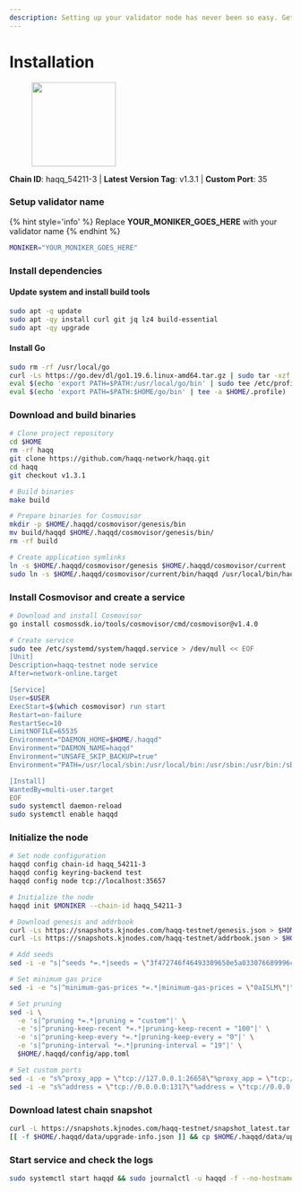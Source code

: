 ```yaml
---
description: Setting up your validator node has never been so easy. Get your validator running in minutes by following step by step instructions.
---
```


# Installation

<figure><img src="https://raw.githubusercontent.com/kj89/testnet_manuals/main/pingpub/logos/haqq.png" width="150" alt=""><figcaption></figcaption></figure>

**Chain ID**: haqq_54211-3 | **Latest Version Tag**: v1.3.1 | **Custom Port**: 35

### Setup validator name

{% hint style='info' %}
Replace **YOUR_MONIKER_GOES_HERE** with your validator name
{% endhint %}

```bash
MONIKER="YOUR_MONIKER_GOES_HERE"
```

### Install dependencies

#### Update system and install build tools

```bash
sudo apt -q update
sudo apt -qy install curl git jq lz4 build-essential
sudo apt -qy upgrade
```

#### Install Go

```bash
sudo rm -rf /usr/local/go
curl -Ls https://go.dev/dl/go1.19.6.linux-amd64.tar.gz | sudo tar -xzf - -C /usr/local
eval $(echo 'export PATH=$PATH:/usr/local/go/bin' | sudo tee /etc/profile.d/golang.sh)
eval $(echo 'export PATH=$PATH:$HOME/go/bin' | tee -a $HOME/.profile)
```

### Download and build binaries

```bash
# Clone project repository
cd $HOME
rm -rf haqq
git clone https://github.com/haqq-network/haqq.git
cd haqq
git checkout v1.3.1

# Build binaries
make build

# Prepare binaries for Cosmovisor
mkdir -p $HOME/.haqqd/cosmovisor/genesis/bin
mv build/haqqd $HOME/.haqqd/cosmovisor/genesis/bin/
rm -rf build

# Create application symlinks
ln -s $HOME/.haqqd/cosmovisor/genesis $HOME/.haqqd/cosmovisor/current
sudo ln -s $HOME/.haqqd/cosmovisor/current/bin/haqqd /usr/local/bin/haqqd
```

### Install Cosmovisor and create a service

```bash
# Download and install Cosmovisor
go install cosmossdk.io/tools/cosmovisor/cmd/cosmovisor@v1.4.0

# Create service
sudo tee /etc/systemd/system/haqqd.service > /dev/null << EOF
[Unit]
Description=haqq-testnet node service
After=network-online.target

[Service]
User=$USER
ExecStart=$(which cosmovisor) run start
Restart=on-failure
RestartSec=10
LimitNOFILE=65535
Environment="DAEMON_HOME=$HOME/.haqqd"
Environment="DAEMON_NAME=haqqd"
Environment="UNSAFE_SKIP_BACKUP=true"
Environment="PATH=/usr/local/sbin:/usr/local/bin:/usr/sbin:/usr/bin:/sbin:/bin:/usr/games:/usr/local/games:/snap/bin:$HOME/.haqqd/cosmovisor/current/bin"

[Install]
WantedBy=multi-user.target
EOF
sudo systemctl daemon-reload
sudo systemctl enable haqqd
```

### Initialize the node

```bash
# Set node configuration
haqqd config chain-id haqq_54211-3
haqqd config keyring-backend test
haqqd config node tcp://localhost:35657

# Initialize the node
haqqd init $MONIKER --chain-id haqq_54211-3

# Download genesis and addrbook
curl -Ls https://snapshots.kjnodes.com/haqq-testnet/genesis.json > $HOME/.haqqd/config/genesis.json
curl -Ls https://snapshots.kjnodes.com/haqq-testnet/addrbook.json > $HOME/.haqqd/config/addrbook.json

# Add seeds
sed -i -e "s|^seeds *=.*|seeds = \"3f472746f46493309650e5a033076689996c8881@haqq-testnet.rpc.kjnodes.com:35659\"|" $HOME/.haqqd/config/config.toml

# Set minimum gas price
sed -i -e "s|^minimum-gas-prices *=.*|minimum-gas-prices = \"0aISLM\"|" $HOME/.haqqd/config/app.toml

# Set pruning
sed -i \
  -e 's|^pruning *=.*|pruning = "custom"|' \
  -e 's|^pruning-keep-recent *=.*|pruning-keep-recent = "100"|' \
  -e 's|^pruning-keep-every *=.*|pruning-keep-every = "0"|' \
  -e 's|^pruning-interval *=.*|pruning-interval = "19"|' \
  $HOME/.haqqd/config/app.toml

# Set custom ports
sed -i -e "s%^proxy_app = \"tcp://127.0.0.1:26658\"%proxy_app = \"tcp://127.0.0.1:35658\"%; s%^laddr = \"tcp://127.0.0.1:26657\"%laddr = \"tcp://127.0.0.1:35657\"%; s%^pprof_laddr = \"localhost:6060\"%pprof_laddr = \"localhost:35060\"%; s%^laddr = \"tcp://0.0.0.0:26656\"%laddr = \"tcp://0.0.0.0:35656\"%; s%^prometheus_listen_addr = \":26660\"%prometheus_listen_addr = \":35660\"%" $HOME/.haqqd/config/config.toml
sed -i -e "s%^address = \"tcp://0.0.0.0:1317\"%address = \"tcp://0.0.0.0:35317\"%; s%^address = \":8080\"%address = \":35080\"%; s%^address = \"0.0.0.0:9090\"%address = \"0.0.0.0:35090\"%; s%^address = \"0.0.0.0:9091\"%address = \"0.0.0.0:35091\"%; s%^address = \"0.0.0.0:8545\"%address = \"0.0.0.0:35545\"%; s%^ws-address = \"0.0.0.0:8546\"%ws-address = \"0.0.0.0:35546\"%" $HOME/.haqqd/config/app.toml
```

### Download latest chain snapshot

```bash
curl -L https://snapshots.kjnodes.com/haqq-testnet/snapshot_latest.tar.lz4 | tar -Ilz4 -xf - -C $HOME/.haqqd
[[ -f $HOME/.haqqd/data/upgrade-info.json ]] && cp $HOME/.haqqd/data/upgrade-info.json $HOME/.haqqd/cosmovisor/genesis/upgrade-info.json
```

### Start service and check the logs

```bash
sudo systemctl start haqqd && sudo journalctl -u haqqd -f --no-hostname -o cat
```
